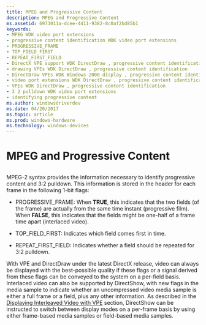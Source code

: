 ```yaml
---
title: MPEG and Progressive Content
description: MPEG and Progressive Content
ms.assetid: 6973011a-dcee-4411-9382-8c0af2bd85b1
keywords:
- MPEG WDK video port extensions
- progressive content identification WDK video port extensions
- PROGRESSIVE_FRAME
- TOP_FIELD_FIRST
- REPEAT_FIRST_FIELD
- DirectX VPE support WDK DirectDraw , progressive content identification
- drawing VPEs WDK DirectDraw , progressive content identification
- DirectDraw VPEs WDK Windows 2000 display , progressive content identification
- video port extensions WDK DirectDraw , progressive content identification
- VPEs WDK DirectDraw , progressive content identification
- 3 2 pulldown WDK video port extensions
- identifying progressive content
ms.author: windowsdriverdev
ms.date: 04/20/2017
ms.topic: article
ms.prod: windows-hardware
ms.technology: windows-devices
---
```


# MPEG and Progressive Content


## <span id="ddk_mpeg_and_progressive_content_gg"></span><span id="DDK_MPEG_AND_PROGRESSIVE_CONTENT_GG"></span>


MPEG-2 syntax provides the information necessary to identify progressive content and 3:2 pulldown. This information is stored in the header for each frame in the following 1-bit flags:

-   PROGRESSIVE\_FRAME: When **TRUE**, this indicates that the two fields (of the frame) are actually from the same time instant (progressive film). When **FALSE**, this indicates that the fields might be one-half of a frame time apart (interlaced video).

-   TOP\_FIELD\_FIRST: Indicates which field comes first in time.

-   REPEAT\_FIRST\_FIELD: Indicates whether a field should be repeated for 3:2 pulldown.

With VPE and DirectDraw under the latest DirectX release, video can always be displayed with the best-possible quality if these flags or a signal derived from these flags can be conveyed to the system on a per-field basis. Interlaced video can also be supported by DirectShow, with new flags in the media sample to indicate whether an uncompressed video media sample is either a full frame or a field, plus any other information. As described in the [Displaying Interleaved Video with VPE](displaying-interleaved-video-with-vpe.md) section, DirectShow can be instructed to switch between display modes on a per-frame basis by using either frame-based media samples or field-based media samples.

 

 





